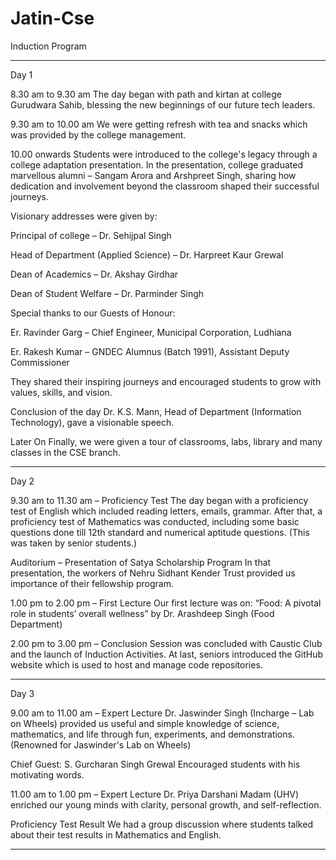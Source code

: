 # Jatin-Cse
Induction Program 


---

Day 1

8.30 am to 9.30 am
The day began with path and kirtan at college Gurudwara Sahib, blessing the new beginnings of our future tech leaders.

9.30 am to 10.00 am
We were getting refresh with tea and snacks which was provided by the college management.

10.00 onwards
Students were introduced to the college's legacy through a college adaptation presentation.
In the presentation, college graduated marvellous alumni – Sangam Arora and Arshpreet Singh, sharing how dedication and involvement beyond the classroom shaped their successful journeys.

Visionary addresses were given by:

Principal of college – Dr. Sehijpal Singh

Head of Department (Applied Science) – Dr. Harpreet Kaur Grewal

Dean of Academics – Dr. Akshay Girdhar

Dean of Student Welfare – Dr. Parminder Singh


Special thanks to our Guests of Honour:

Er. Ravinder Garg – Chief Engineer, Municipal Corporation, Ludhiana

Er. Rakesh Kumar – GNDEC Alumnus (Batch 1991), Assistant Deputy Commissioner


They shared their inspiring journeys and encouraged students to grow with values, skills, and vision.

Conclusion of the day
Dr. K.S. Mann, Head of Department (Information Technology), gave a visionable speech.

Later On
Finally, we were given a tour of classrooms, labs, library and many classes in the CSE branch.


---

Day 2

9.30 am to 11.30 am – Proficiency Test
The day began with a proficiency test of English which included reading letters, emails, grammar.
After that, a proficiency test of Mathematics was conducted, including some basic questions done till 12th standard and numerical aptitude questions.
(This was taken by senior students.)

Auditorium – Presentation of Satya Scholarship Program
In that presentation, the workers of Nehru Sidhant Kender Trust provided us importance of their fellowship program.

1.00 pm to 2.00 pm – First Lecture
Our first lecture was on:
“Food: A pivotal role in students’ overall wellness” by Dr. Arashdeep Singh (Food Department)

2.00 pm to 3.00 pm – Conclusion
Session was concluded with Caustic Club and the launch of Induction Activities.
At last, seniors introduced the GitHub website which is used to host and manage code repositories.


---

Day 3

9.00 am to 11.00 am – Expert Lecture
Dr. Jaswinder Singh (Incharge – Lab on Wheels) provided us useful and simple knowledge of science, mathematics, and life through fun, experiments, and demonstrations.
(Renowned for Jaswinder's Lab on Wheels)

Chief Guest: S. Gurcharan Singh Grewal
Encouraged students with his motivating words.

11.00 am to 1.00 pm – Expert Lecture
Dr. Priya Darshani Madam (UHV) enriched our young minds with clarity, personal growth, and self-reflection.

Proficiency Test Result
We had a group discussion where students talked about their test results in Mathematics and English.


---
